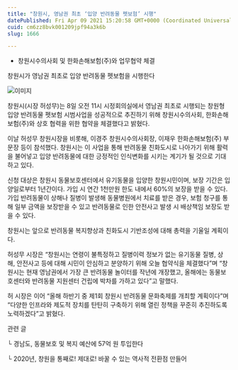 ```yaml
---
title: "창원시, 영남권 최초 ‘입양 반려동물 펫보험’ 시행"
datePublished: Fri Apr 09 2021 15:20:58 GMT+0000 (Coordinated Universal Time)
cuid: cm6zz8bvk001209jpf94a3k6b
slug: 1666

---
```



- 창원시수의사회 및 한화손해보험(주)와 업무협약 체결

창원시가 영남권 최초로 입양 반려동물 펫보험을 시행한다

![이미지](https://cdn.hashnode.com/res/hashnode/image/upload/v1739247793827/ad927f6e-0562-4d6c-837a-94f667fb51ed.jpeg)

창원시(시장 허성무)는 8일 오전 11시 시정회의실에서 영남권 최초로 시행되는 창원형 입양 반려동물 펫보험 시범사업을 성공적으로 추진하기 위해 창원시수의사회, 한화손해보험(주)와 상호 협력을 위한 협약을 체결했다고 밝혔다.

이날 허성무 창원시장을 비롯해, 이경주 창원시수의사회장, 이재우 한화손해보험(주) 부문장 등이 참석했다. 창원시는 이 사업을 통해 반려동물 친화도시로 나아가기 위해 활력을 불어넣고 입양 반려동물에 대한 긍정적인 인식변화를 시키는 계기가 될 것으로 기대하고 있다.

신청 대상은 창원시 동물보호센터에서 유기동물을 입양한 창원시민이며, 보장 기간은 입양일로부터 1년간이다. 가입 시 연간 1천만원 한도 내에서 60%의 보장을 받을 수 있다. 가입 반려동물이 상해나 질병이 발생해 동물병원에서 치료를 받은 경우, 보험 청구를 통해 일부 금액을 보장받을 수 있고 반려동물로 인한 안전사고 발생 시 배상책임 보장도 받을 수 있다.

창원시는 앞으로 반려동물 복지향상과 친화도시 기반조성에 대해 총력을 기울일 계획이다.

허성무 시장은 “창원시는 연령이 불특정하고 질병이력 정보가 없는 유기동물 질병, 상해, 안전사고 등에 대해 시민이 안심하고 분양하기 위해 오늘 협약식을 체결했다”며 “창원시는 현재 영남권에서 가장 큰 반려동물 놀이터를 작년에 개장했고, 올해에는 동물보호센터와 반려동물 지원센터 건립에 박차를 가하고 있다”고 말했다.

허 시장은 이어 “올해 하반기 중 제1회 창원시 반려동물 문화축제를 개최할 계획이다”며 “다양한 인프라와 제도적 장치를 탄탄히 구축하기 위해 열린 정책을 꾸준히 추진하도록 노력하겠다”고 밝혔다.

관련 글

└ 경남도, 동물보호 및 복지 예산에 57억 원 투입한다

└ 2020년, 창원을 통째로! 제대로! 바꿀 수 있는 역사적 전환점 만들어